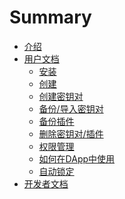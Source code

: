 # Summary

* [介绍](GettingStarted/GettingStarted.md)
* [用户文档](User/User.md)
  * [安装](User/Step/install.md)
  * [创建](User/Step/create.md)
  * [创建密钥对](User/Step/use.md)
  * [备份/导入密钥对](User/Step/backup-import.md)
  * [备份插件](User/Step/backup-nightelf.md)
  * [删除密钥对/插件](User/Step/delete.md)
  * [权限管理](User/Step/permission.md)
  * [如何在DApp中使用](User/Step/dapp.md)
  <!-- * [How to confirm the transaction](User/Step/transaction.md) -->
  * [自动锁定](User/Step/lock.md)
  <!-- * [开发你的DApp](SettingUpForYou/SettingUpForYou.md) -->
  <!-- * [支持的区块链](SupportedBlockchains/SupportedBlockchains.md)
    * [AELF](SupportedBlockchains/Chain/AELF.md) -->
* [开发者文档](DevDocs/devDocs.md)

